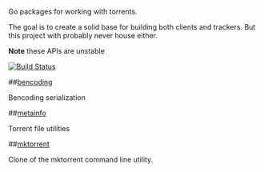 Go packages for working with torrents.

The goal is to create a solid base for building both clients and trackers.  But
this project with probably never house either.

**Note** these APIs are unstable

[![Build Status](https://travis-ci.org/bmatsuo/torrent.svg?branch=master)](https://travis-ci.org/bmatsuo/torrent)

##[bencoding](http://godoc.org/github.com/bmatsuo/torrent/bencoding)

Bencoding serialization

##[metainfo](http://godoc.org/github.com/bmatsuo/torrent/metainfo)

Torrent file utilities

##[mktorrent](http://godoc.org/github.com/bmatsuo/torrent/cmd/mktorrent)

Clone of the mktorrent command line utility.
